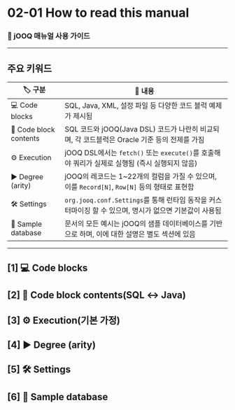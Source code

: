# 02-01 How to read this manual
### 📘 jOOQ 매뉴얼 사용 가이드

---

## 주요 키워드

| 🏷️ 구분                      | 📌 내용                                                                                   |
|------------------------------|--------------------------------------------------------------------------------------------|
| 💻 Code blocks               | SQL, Java, XML, 설정 파일 등 다양한 코드 블럭 예제가 제시됨                                       |
| 🔄 Code block contents       | SQL 코드와 jOOQ(Java DSL) 코드가 나란히 비교되며, 각 코드블럭은 Oracle 기준 등의 전제를 가짐               |
| ⚙️ Execution                 | jOOQ DSL에서는 `fetch()` 또는 `execute()`를 호출해야 쿼리가 실제로 실행됨 (즉시 실행되지 않음)            |
| ▶️ Degree (arity)            | jOOQ의 레코드는 1~22개의 컬럼을 가질 수 있으며, 이를 `Record[N]`, `Row[N]` 등의 형태로 표현함           |
| 🛠️ Settings                  | `org.jooq.conf.Settings`를 통해 런타임 동작을 커스터마이징 할 수 있으며, 명시가 없으면 기본값이 사용됨      |
| 🧪 Sample database           | 문서의 모든 예시는 jOOQ의 샘플 데이터베이스를 기반으로 하며, 이에 대한 설명은 별도 섹션에 있음             |


---

## [1] 💻 Code blocks

## [2] 🔄 Code block contents(SQL ↔ Java)

## [3] ⚙️ Execution(기본 가정)

## [4] ▶️ Degree (arity)

## [5] 🛠️ Settings

## [6] 🧪 Sample database


